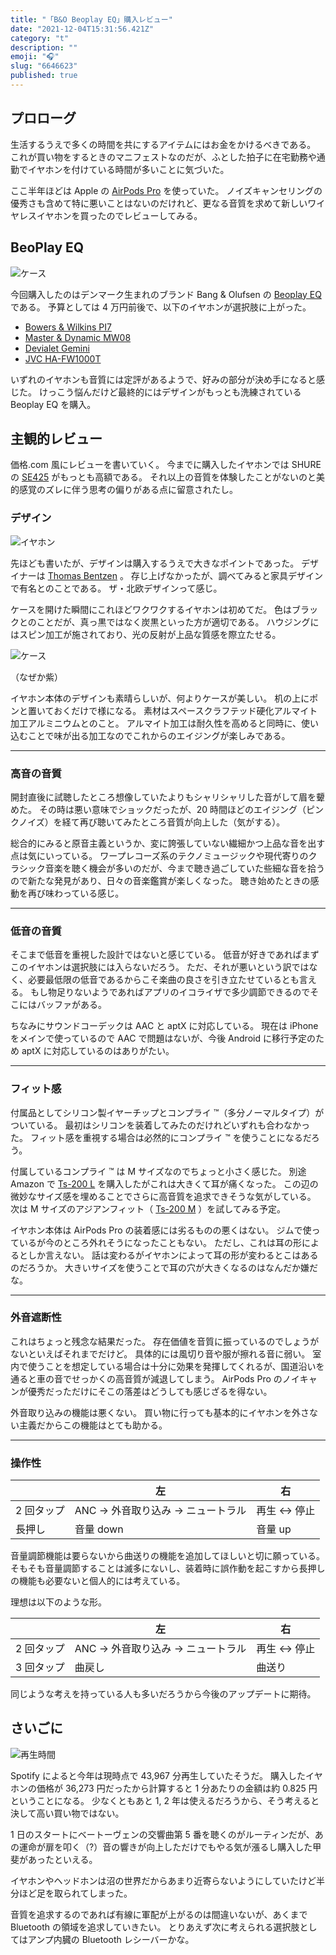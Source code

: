 ```yaml
---
title: "「B&O Beoplay EQ」購入レビュー"
date: "2021-12-04T15:31:56.421Z"
category: "t"
description: ""
emoji: "🎧"
slug: "6646623"
published: true
---
```


## プロローグ

生活するうえで多くの時間を共にするアイテムにはお金をかけるべきである。
これが買い物をするときのマニフェストなのだが、ふとした拍子に在宅勤務や通勤でイヤホンを付けている時間が多いことに気づいた。

ここ半年ほどは Apple の [AirPods Pro](https://www.amazon.co.jp/Apple-%E3%82%A2%E3%83%83%E3%83%97%E3%83%AB-MWP22J-A-AirPods/dp/B07ZPS4FSW) を使っていた。
ノイズキャンセリングの優秀さも含めて特に悪いことはないのだけれど、更なる音質を求めて新しいワイヤレスイヤホンを買ったのでレビューしてみる。

## BeoPlay EQ

![ケース](01.jpg)

今回購入したのはデンマーク生まれのブランド Bang & Olufsen の [Beoplay EQ](https://www.amazon.co.jp/Bang-Olufsen-ノイズキャンセリング完全ワイヤレスイヤホン-Beoplay-Adaptive対応/dp/B08WLXRHFJ) である。
予算としては 4 万円前後で、以下のイヤホンが選択肢に上がった。

- [Bowers & Wilkins PI7](https://www.amazon.co.jp/Bowers-Wilkins-Sound-完全ワイヤレス・インイヤーヘッドホン-PI7/dp/B092473GYM)
- [Master & Dynamic MW08](https://www.amazon.co.jp/Master-Dynamic-ノイズキャンセリング完全ワイヤレスイヤホン-連続再生12時間-Apt-X対応/dp/B091G2BX1M)
- [Devialet Gemini](https://www.amazon.co.jp/Devialet-Inc-LX608-完全ワイヤレスANCイヤホン-Gemini/dp/B08KSM9W7X)
- [JVC HA-FW1000T](https://www.amazon.co.jp/JVCケンウッド-HA-FW1000T-完全ワイヤレスイヤホン-ノイズキャンセリング機能-ウッドドームカーボン振動板/dp/B09HGGWSZL)

いずれのイヤホンも音質には定評があるようで、好みの部分が決め手になると感じた。
けっこう悩んだけど最終的にはデザインがもっとも洗練されている Beoplay EQ を購入。

## 主観的レビュー

価格.com 風にレビューを書いていく。
今までに購入したイヤホンでは SHURE の [SE425](https://www.amazon.co.jp/SHURE-SEシリーズ-SE425-SE425-CL-【国内正規品】/dp/B07DNKZ74Y) がもっとも高額である。
それ以上の音質を体験したことがないのと美的感覚のズレに伴う思考の偏りがある点に留意されたし。

### デザイン

![イヤホン](02.jpg)

先ほども書いたが、デザインは購入するうえで大きなポイントであった。
デザイナーは [Thomas Bentzen](https://thomasbentzen.com/) 。
存じ上げなかったが、調べてみると家具デザインで有名とのことである。
ザ・北欧デザインって感じ。

ケースを開けた瞬間にこれほどワクワクするイヤホンは初めてだ。
色はブラックとのことだが、真っ黒ではなく炭黒といった方が適切である。
ハウジングにはスピン加工が施されており、光の反射が上品な質感を際立たせる。

![ケース](03.jpg)

（なぜか紫）

イヤホン本体のデザインも素晴らしいが、何よりケースが美しい。
机の上にポンと置いておくだけで様になる。
素材はスペースクラフテッド硬化アルマイト加工アルミニウムとのこと。
アルマイト加工は耐久性を高めると同時に、使い込むことで味が出る加工なのでこれからのエイジングが楽しみである。

---

### 高音の音質

開封直後に試聴したところ想像していたよりもシャリシャリした音がして眉を顰めた。
その時は悪い意味でショックだったが、20 時間ほどのエイジング（ピンクノイズ）を経て再び聴いてみたところ音質が向上した（気がする）。

総合的にみると原音主義というか、変に誇張していない繊細かつ上品な音を出す点は気にいっている。
ワープレコーズ系のテクノミュージックや現代寄りのクラシック音楽を聴く機会が多いのだが、今まで聴き過ごしていた些細な音を拾うので新たな発見があり、日々の音楽鑑賞が楽しくなった。
聴き始めたときの感動を再び味わっている感じ。

---

### 低音の音質

そこまで低音を重視した設計ではないと感じている。
低音が好きであればまずこのイヤホンは選択肢には入らないだろう。
ただ、それが悪いという訳ではなく、必要最低限の低音であるからこそ楽曲の良さを引き立たせているとも言える。
もし物足りないようであればアプリのイコライザで多少調節できるのでそこにはバッファがある。

ちなみにサウンドコーデックは AAC と aptX に対応している。
現在は iPhone をメインで使っているので AAC で問題はないが、今後 Android に移行予定のため aptX に対応しているのはありがたい。

---

### フィット感

付属品としてシリコン製イヤーチップとコンプライ ™（多分ノーマルタイプ）がついている。
最初はシリコンを装着してみたのだけれどいずれも合わなかった。
フィット感を重視する場合は必然的にコンプライ ™ を使うことになるだろう。

付属しているコンプライ ™ は M サイズなのでちょっと小さく感じた。
別途 Amazon で [Ts-200 L](https://www.amazon.co.jp/gp/product/B00DGNON1K) を購入したがこれは大きくて耳が痛くなった。
この辺の微妙なサイズ感を埋めることでさらに高音質を追求できそうな気がしている。
次は M サイズのアジアンフィット（ [Ts-200 M](https://www.amazon.co.jp/Comply-WF-SP700N-イヤホンアップグレード-脱落防止イヤーピース-「国内正規品」HC23-20502-01/dp/B01GDJNCBA) ）を試してみる予定。

イヤホン本体は AirPods Pro の装着感には劣るものの悪くはない。
ジムで使っているが今のところ外れそうになったこともない。
ただし、これは耳の形によるとしか言えない。
話は変わるがイヤホンによって耳の形が変わるとこはあるのだろうか。
大きいサイズを使うことで耳の穴が大きくなるのはなんだか嫌だな。

---

### 外音遮断性

これはちょっと残念な結果だった。
存在価値を音質に振っているのでしょうがないといえばそれまでだけど。
具体的には風切り音や服が擦れる音に弱い。
室内で使うことを想定している場合は十分に効果を発揮してくれるが、国道沿いを通ると車の音でせっかくの高音質が減退してしまう。
AirPods Pro のノイキャンが優秀だっただけにそこの落差はどうしても感じざるを得ない。

外音取り込みの機能は悪くない。
買い物に行っても基本的にイヤホンを外さない主義だからこの機能はとても助かる。

---

### 操作性

|            | 左                                  | 右            |
| ---------- | ----------------------------------- | ------------- |
| 2 回タップ | ANC -> 外音取り込み -> ニュートラル | 再生 <-> 停止 |
| 長押し     | 音量 down                           | 音量 up       |

音量調節機能は要らないから曲送りの機能を追加してほしいと切に願っている。
そもそも音量調節することは滅多にないし、装着時に誤作動を起こすから長押しの機能も必要ないと個人的には考えている。

理想は以下のような形。

|            | 左                                  | 右            |
| ---------- | ----------------------------------- | ------------- |
| 2 回タップ | ANC -> 外音取り込み -> ニュートラル | 再生 <-> 停止 |
| 3 回タップ | 曲戻し                              | 曲送り        |

同じような考えを持っている人も多いだろうから今後のアップデートに期待。

## さいごに

![再生時間](04.jpg)

Spotify によると今年は現時点で 43,967 分再生していたそうだ。
購入したイヤホンの価格が 36,273 円だったから計算すると 1 分あたりの金額は約 0.825 円ということになる。
少なくともあと 1, 2 年は使えるだろうから、そう考えると決して高い買い物ではない。

<!-- textlint-disable -->

1 日のスタートにベートーヴェンの交響曲第 5 番を聴くのがルーティンだが、あの運命が扉を叩く（?）音の響きが向上しただけでもやる気が漲るし購入した甲斐があったといえる。

<!-- textlint-enable -->

イヤホンやヘッドホンは沼の世界だからあまり近寄らないようにしていたけど半分ほど足を取られてしまった。

音質を追求するのであれば有線に軍配が上がるのは間違いないが、あくまで Bluetooth の領域を追求していきたい。
とりあえず次に考えられる選択肢としてはアンプ内臓の Bluetooth レシーバーかな。
